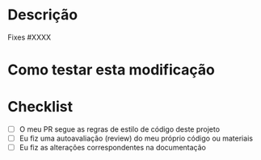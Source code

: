 # Descrição

<!-- Inclui um resumo das alterações e motivação / contexto relevante. Lista todas as dependências necessárias para essa mudança. -->

<!-- XXXX é o numero da tarefa/issue - isto é para quando fizermos merge desta alteração fechar a issue original automaticamente -->
Fixes #XXXX


# Como testar esta modificação

<!-- Descreve os testes que executaste para verificar tuas alterações. Diz-nos as instruções ou GIFs para que possamos reproduzir. Lista todos os detalhes relevantes para o teu teste. -->


# Checklist

<!-- **Apaga as opções irrelevantes.** -->

- [ ] O meu PR segue as regras de estilo de código deste projeto
- [ ] Eu fiz uma autoavaliação (review) do meu próprio código ou materiais
- [ ] Eu fiz as alterações correspondentes na documentação
